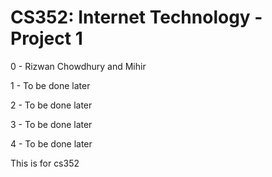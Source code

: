 # CS352: Internet Technology - Project 1

0 - Rizwan Chowdhury and Mihir 

1 - To be done later

2 - To be done later

3 - To be done later

4 - To be done later

This is for cs352